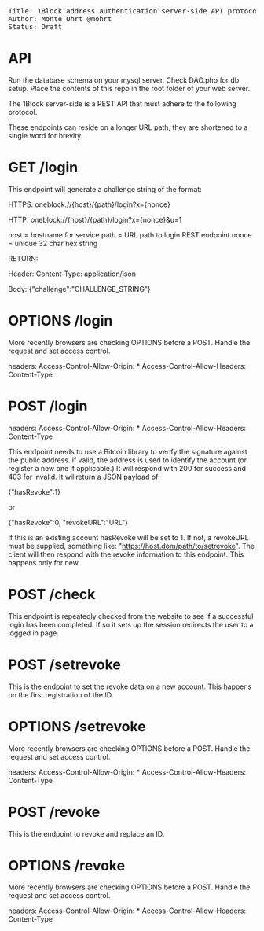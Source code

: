 <pre>
Title: 1Block address authentication server-side API protocol (1Block)
Author: Monte Ohrt @mohrt
Status: Draft
</pre>

# API

Run the database schema on your mysql server. Check DAO.php for db setup.
Place the contents of this repo in the root folder of your web server.

The 1Block server-side is a REST API that must adhere to the following protocol.

These endpoints can reside on a longer URL path, they are shortened to a single word for brevity.

GET      /login
===============

This endpoint will generate a challenge string of the format:

HTTPS:
oneblock://{host}/{path}/login?x={nonce}

HTTP:
oneblock://{host}/{path}/login?x={nonce}&u=1

host = hostname for service
path = URL path to login REST endpoint
nonce = unique 32 char hex string

RETURN:

Header:
Content-Type: application/json

Body:
{"challenge":"CHALLENGE_STRING"}


OPTIONS  /login
===============

More recently browsers are checking OPTIONS before a POST. Handle the request and set access control.

headers:
Access-Control-Allow-Origin: *
Access-Control-Allow-Headers: Content-Type


POST     /login
===============

headers:
Access-Control-Allow-Origin: *
Access-Control-Allow-Headers: Content-Type

This endpoint needs to use a Bitcoin library to verify the signature against the public address.
if valid, the address is used to identify the account (or register a new one if applicable.)
It will respond with 200 for success and 403 for invalid. It willreturn a JSON payload of:

{"hasRevoke":1}

or

{"hasRevoke":0, "revokeURL":"URL"}


If this is an existing account hasRevoke will be set to 1. If not, a revokeURL must be
supplied, something like:  "https://host.dom/path/to/setrevoke". The client will then
respond with the revoke information to this endpoint. This happens only for new 


POST     /check
===============

This endpoint is repeatedly checked from the website to see if a successful login has
been completed. If so it sets up the session redirects the user to a logged in page.


POST     /setrevoke
===================

This is the endpoint to set the revoke data on a new account. This happens on the first
registration of the ID.

OPTIONS  /setrevoke
===================

More recently browsers are checking OPTIONS before a POST. Handle the request and set access control.

headers:
Access-Control-Allow-Origin: *
Access-Control-Allow-Headers: Content-Type



POST     /revoke
===================

This is the endpoint to revoke and replace an ID.

OPTIONS  /revoke
===================

More recently browsers are checking OPTIONS before a POST. Handle the request and set access control.

headers:
Access-Control-Allow-Origin: *
Access-Control-Allow-Headers: Content-Type

